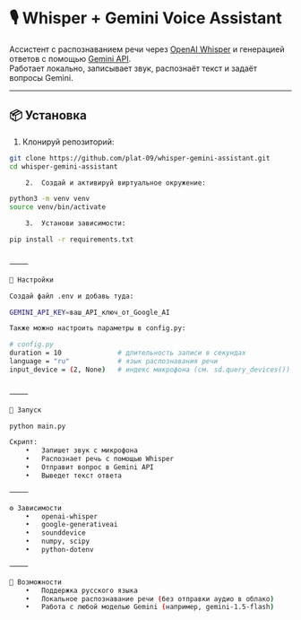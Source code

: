 # 🎙️ Whisper + Gemini Voice Assistant

Ассистент с распознаванием речи через [OpenAI Whisper](https://github.com/openai/whisper) и генерацией ответов с помощью [Gemini API](https://ai.google.dev/).  
Работает локально, записывает звук, распознаёт текст и задаёт вопросы Gemini.

---

## 📦 Установка

1. Клонируй репозиторий:

```bash
git clone https://github.com/plat-09/whisper-gemini-assistant.git
cd whisper-gemini-assistant

	2.	Создай и активируй виртуальное окружение:

python3 -m venv venv
source venv/bin/activate

	3.	Установи зависимости:

pip install -r requirements.txt


⸻

🔐 Настройки

Создай файл .env и добавь туда:

GEMINI_API_KEY=ваш_API_ключ_от_Google_AI

Также можно настроить параметры в config.py:

# config.py
duration = 10              # длительность записи в секундах
language = "ru"            # язык распознавания речи
input_device = (2, None)   # индекс микрофона (см. sd.query_devices())


⸻

🚀 Запуск

python main.py

Скрипт:
	•	Запишет звук с микрофона
	•	Распознает речь с помощью Whisper
	•	Отправит вопрос в Gemini API
	•	Выведет текст ответа

⸻

⚙️ Зависимости
	•	openai-whisper
	•	google-generativeai
	•	sounddevice
	•	numpy, scipy
	•	python-dotenv

⸻

📌 Возможности
	•	Поддержка русского языка
	•	Локальное распознавание речи (без отправки аудио в облако)
	•	Работа с любой моделью Gemini (например, gemini-1.5-flash)

